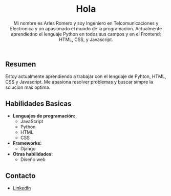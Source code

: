 <!DOCTYPE html>
<html lang="es">
<head>
  <meta charset="UTF-8">
  <meta name="viewport" content="width=device-width, initial-scale=1.0">

  <!-- CSS -->
  <link rel="stylesheet" href="style.css">
</head>
<body>

  <!-- Cabecera -->
  <header>
    <h1>Hola</h1>
    <p>Mi nombre es Arles Romero y soy Ingeniero en Telcomunicaciones y Electronica y un apasionado el mundo de la programacion.
    Actualmente aprendiedno el lenguaje Python en todos sus campos y en el Frontend: HTML, CSS, y Javascript. </p>
  </header>

  <!-- Resumen -->
  <section class="resumen">
    <h2>Resumen</h2>
    <p>Estoy actualmente aprendiendo a trabajar con el lenguaje de Pyhton, HTML, CSS y Javascript. Me apasiona resolver problemas y buscar simpre la solucion mas optima.</p>
  </section>

  <!-- Proyectos
  <section class="proyectos">
    <h2>Proyectos</h2>
    <ul>
      <li>
        <a href="#">Proyecto 1</a>
        <p>Una breve descripción del proyecto 1.</p>
      </li>
      <li>
        <a href="#">Proyecto 2</a>
        <p>Una breve descripción del proyecto 2.</p>
      </li>
      <li>
        <a href="#">Proyecto 3</a>
        <p>Una breve descripción del proyecto 3.</p>
      </li>
    </ul>
  </section> -->

  <!-- Habilidades -->
  <section class="habilidades">
    <h2>Habilidades Basicas</h2>
    <ul>
      <li>
        <strong>Lenguajes de programación:</strong>
        <ul>
          <li>JavaScript</li>
          <li>Python</li>
          <li>HTML</li>
          <li>CSS</li>
        </ul>
      </li>
      <li>
        <strong>Frameworks:</strong>
        <ul>
          <li>Django</li>
        </ul>
      </li>
      <li>
        <strong>Otras habilidades:</strong>
        <ul>
          <li>Diseño web</li>
        </ul>
      </li>
    </ul>
  </section>

  <!-- Contacto -->
  <section class="contacto">
    <h2>Contacto</h2>
    <ul>
      <li>
        <a href="https://www.linkedin.com/in/arles-romero-rodr%C3%ADguez-a63959171/">LinkedIn</a>
      </li>
    </ul>
  </section>

</body>
</html>
<!--
**AR2Dev/AR2Dev** is a ✨ _special_ ✨ repository because its `README.md` (this file) appears on your GitHub profile.

Here are some ideas to get you started:

- 🔭 I’m currently working on ...
- 🌱 I’m currently learning ...
- 👯 I’m looking to collaborate on ...
- 🤔 I’m looking for help with ...
- 💬 Ask me about ...
- 📫 How to reach me: ...
- 😄 Pronouns: ...
- ⚡ Fun fact: ...
-->
